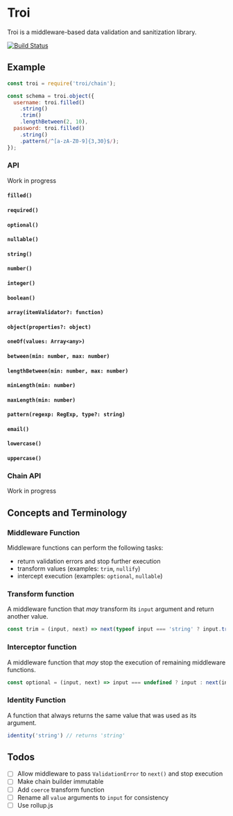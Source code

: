 # Troi

Troi is a middleware-based data validation and sanitization library.

[![Build Status](https://travis-ci.org/envelope/troi.svg?branch=master)](https://travis-ci.org/envelope/troi)

## Example

```JavaScript
const troi = require('troi/chain');

const schema = troi.object({
  username: troi.filled()
    .string()
    .trim()
    .lengthBetween(2, 10),
  password: troi.filled()
    .string()
    .pattern(/^[a-zA-Z0-9]{3,30}$/);
});
```

### API
Work in progress

#### `filled()`
#### `required()`
#### `optional()`
#### `nullable()`
#### `string()`
#### `number()`
#### `integer()`
#### `boolean()`
#### `array(itemValidator?: function)`
#### `object(properties?: object)`
#### `oneOf(values: Array<any>)`
#### `between(min: number, max: number)`
#### `lengthBetween(min: number, max: number)`
#### `minLength(min: number)`
#### `maxLength(min: number)`
#### `pattern(regexp: RegExp, type?: string)`
#### `email()`
#### `lowercase()`
#### `uppercase()`

### Chain API

Work in progress

## Concepts and Terminology

### Middleware Function

Middleware functions can perform the following tasks:

- return validation errors and stop further execution
- transform values (examples: `trim`, `nullify`)
- intercept execution (examples: `optional`, `nullable`)

### Transform function

A middleware function that *may* transform its `input` argument and return another value.

```JavaScript
const trim = (input, next) => next(typeof input === 'string' ? input.trim() : input);
```

### Interceptor function

A middleware function that *may* stop the execution of remaining middleware functions.

```JavaScript
const optional = (input, next) => input === undefined ? input : next(input)
```

### Identity Function

A function that always returns the same value that was used as its argument.

```JavaScript
identity('string') // returns 'string'
```

## Todos
- [ ] Allow middleware to pass `ValidationError` to `next()` and stop execution
- [ ] Make chain builder immutable
- [ ] Add `coerce` transform function
- [ ] Rename all `value` arguments to `input` for consistency
- [ ] Use rollup.js
